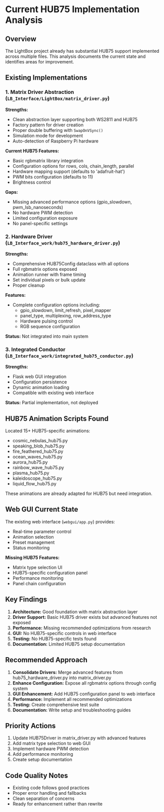 # Current HUB75 Implementation Analysis

## Overview

The LightBox project already has substantial HUB75 support implemented across multiple files. This analysis documents the current state and identifies areas for improvement.

## Existing Implementations

### 1. Matrix Driver Abstraction (`LB_Interface/LightBox/matrix_driver.py`)

**Strengths:**
- Clean abstraction layer supporting both WS2811 and HUB75
- Factory pattern for driver creation
- Proper double buffering with `SwapOnVSync()`
- Simulation mode for development
- Auto-detection of Raspberry Pi hardware

**Current HUB75 Features:**
- Basic rgbmatrix library integration
- Configuration options for rows, cols, chain_length, parallel
- Hardware mapping support (defaults to 'adafruit-hat')
- PWM bits configuration (defaults to 11)
- Brightness control

**Gaps:**
- Missing advanced performance options (gpio_slowdown, pwm_lsb_nanoseconds)
- No hardware PWM detection
- Limited configuration exposure
- No panel-specific settings

### 2. Hardware Driver (`LB_Interface_work/hub75_hardware_driver.py`)

**Strengths:**
- Comprehensive HUB75Config dataclass with all options
- Full rgbmatrix options exposed
- Animation runner with frame timing
- Set individual pixels or bulk update
- Proper cleanup

**Features:**
- Complete configuration options including:
  - gpio_slowdown, limit_refresh, pixel_mapper
  - panel_type, multiplexing, row_address_type
  - Hardware pulsing control
  - RGB sequence configuration

**Status:** Not integrated into main system

### 3. Integrated Conductor (`LB_Interface_work/integrated_hub75_conductor.py`)

**Strengths:**
- Flask web GUI integration
- Configuration persistence
- Dynamic animation loading
- Compatible with existing web interface

**Status:** Partial implementation, not deployed

## HUB75 Animation Scripts Found

Located 15+ HUB75-specific animations:
- cosmic_nebulas_hub75.py
- speaking_blob_hub75.py
- fire_feathered_hub75.py
- ocean_waves_hub75.py
- aurora_hub75.py
- rainbow_wave_hub75.py
- plasma_hub75.py
- kaleidoscope_hub75.py
- liquid_flow_hub75.py

These animations are already adapted for HUB75 but need integration.

## Web GUI Current State

The existing web interface (`webgui/app.py`) provides:
- Real-time parameter control
- Animation selection
- Preset management
- Status monitoring

**Missing HUB75 Features:**
- Matrix type selection UI
- HUB75-specific configuration panel
- Performance monitoring
- Panel chain configuration

## Key Findings

1. **Architecture:** Good foundation with matrix abstraction layer
2. **Driver Support:** Basic HUB75 driver exists but advanced features not exposed
3. **Performance:** Missing recommended optimizations from research
4. **GUI:** No HUB75-specific controls in web interface
5. **Testing:** No HUB75-specific tests found
6. **Documentation:** Limited HUB75 setup documentation

## Recommended Approach

1. **Consolidate Drivers:** Merge advanced features from hub75_hardware_driver.py into matrix_driver.py
2. **Enhance Configuration:** Expose all rgbmatrix options through config system
3. **GUI Enhancement:** Add HUB75 configuration panel to web interface
4. **Performance:** Implement all recommended optimizations
5. **Testing:** Create comprehensive test suite
6. **Documentation:** Write setup and troubleshooting guides

## Priority Actions

1. Update HUB75Driver in matrix_driver.py with advanced features
2. Add matrix type selection to web GUI
3. Implement hardware PWM detection
4. Add performance monitoring
5. Create setup documentation

## Code Quality Notes

- Existing code follows good practices
- Proper error handling and fallbacks
- Clean separation of concerns
- Ready for enhancement rather than rewrite